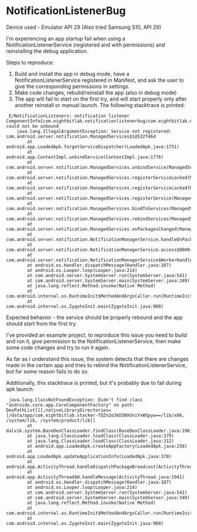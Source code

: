 # NotificationListenerBug

Device used - Emulator API 29 (Also tried Samsung S10, API 29)

I'm experiencing an app startup fail when using a NotificationListenerService (registered and with permissions) and reinstalling the debug application.

Steps to reproduce:
1) Build and install the app in debug mode, have a NotificationListenerService registered in Manifest, and ask the user to give the corresponding permissions in settings.
2) Make code changes, rebuild/reinstall the app (also in debug mode)
3) The app will fail to start on the first try, and will start properly only after another reinstall or manual launch.
The following stacktrace is printed:
```
 E/NotificationListeners: notification listener ComponentInfo{com.eightbitlab.notificationlistenerbug/com.eightbitlab.notificationlistenerbug.NotificationListener} could not be unbound
    java.lang.IllegalArgumentException: Service not registered: com.android.server.notification.ManagedServices$1@532f46d
        at android.app.LoadedApk.forgetServiceDispatcher(LoadedApk.java:1751)
        at android.app.ContextImpl.unbindService(ContextImpl.java:1776)
        at com.android.server.notification.ManagedServices.unbindService(ManagedServices.java:1275)
        at com.android.server.notification.ManagedServices.registerServiceLocked(ManagedServices.java:1086)
        at com.android.server.notification.ManagedServices.registerServiceLocked(ManagedServices.java:1062)
        at com.android.server.notification.ManagedServices.registerService(ManagedServices.java:1048)
        at com.android.server.notification.ManagedServices.bindToServices(ManagedServices.java:1035)
        at com.android.server.notification.ManagedServices.rebindServices(ManagedServices.java:998)
        at com.android.server.notification.ManagedServices.onPackagesChanged(ManagedServices.java:612)
        at com.android.server.notification.NotificationManagerService.handleOnPackageChanged(NotificationManagerService.java:6267)
        at com.android.server.notification.NotificationManagerService.access$8600(NotificationManagerService.java:277)
        at com.android.server.notification.NotificationManagerService$WorkerHandler.handleMessage(NotificationManagerService.java:6305)
        at android.os.Handler.dispatchMessage(Handler.java:107)
        at android.os.Looper.loop(Looper.java:214)
        at com.android.server.SystemServer.run(SystemServer.java:541)
        at com.android.server.SystemServer.main(SystemServer.java:349)
        at java.lang.reflect.Method.invoke(Native Method)
        at com.android.internal.os.RuntimeInit$MethodAndArgsCaller.run(RuntimeInit.java:492)
        at com.android.internal.os.ZygoteInit.main(ZygoteInit.java:908)
```
Expected behavior - the service should be properly rebound and the app should start from the first try.

I've provided an example project, to reproduce this issue you need to build and run it, give permission to the NotificationListenerService, then make some code changes and try to run it again.

As far as I understand this issue, the system detects that there are changes made in the certain app and tries to rebind the NotificationListenerService, but for some reason fails to do so.

Additionally, this stacktrace is printed, but it's probably due to fail during apk launch:

```
 java.lang.ClassNotFoundException: Didn't find class "androidx.core.app.CoreComponentFactory" on path: DexPathList[[],nativeLibraryDirectories=[/data/app/com.eightbitlab.stacker-fQZn2o3kDSNXUniYxWSpyw==/lib/x86, /system/lib, /system/product/lib]]
        at dalvik.system.BaseDexClassLoader.findClass(BaseDexClassLoader.java:196)
        at java.lang.ClassLoader.loadClass(ClassLoader.java:379)
        at java.lang.ClassLoader.loadClass(ClassLoader.java:312)
        at android.app.LoadedApk.createAppFactory(LoadedApk.java:256)
        at android.app.LoadedApk.updateApplicationInfo(LoadedApk.java:370)
        at android.app.ActivityThread.handleDispatchPackageBroadcast(ActivityThread.java:5951)
        at android.app.ActivityThread$H.handleMessage(ActivityThread.java:1941)
        at android.os.Handler.dispatchMessage(Handler.java:107)
        at android.os.Looper.loop(Looper.java:214)
        at com.android.server.SystemServer.run(SystemServer.java:541)
        at com.android.server.SystemServer.main(SystemServer.java:349)
        at java.lang.reflect.Method.invoke(Native Method)
        at com.android.internal.os.RuntimeInit$MethodAndArgsCaller.run(RuntimeInit.java:492)
        at com.android.internal.os.ZygoteInit.main(ZygoteInit.java:908)
```
